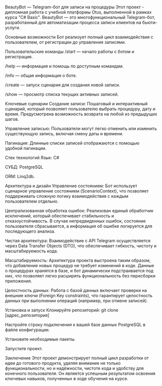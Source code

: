 BeautyBot — Telegram-бот для записи на процедуры
Этот проект - дипломная работа с учебной платформы Otus, выполненной в рамках курса "C# Basic". BeautyBot — это многофункциональный Telegram-бот, разработанный для автоматизации процесса записи клиентов на бьюти-услуги.

Основные возможности
Бот реализует полный цикл взаимодействия с пользователем, от регистрации до управления записями.

Пользовательские команды
/start — начало работы с ботом и регистрация.

/help — информация и помощь по доступным командам.

/info — общая информация о боте.

/create — запуск сценария для создания новой записи.

/show — просмотр списка текущих активных записей.

Ключевые сценарии
Создание записи: Пошаговый и интерактивный сценарий, который позволяет пользователю выбрать процедуру, дату и время. Предусмотрена возможность возврата на любой из предыдущих шагов.

Управление записью: Пользователи могут легко отменить или изменить существующую запись, включая смену даты и времени.

Пагинация: Длинные списки записей отображаются с помощью удобной пагинации.

Стек технологий
Язык: C#

СУБД: PostgreSQL

ORM: Linq2db.

Архитектура и дизайн
Управление состоянием: Бот использует сценарное управление состоянием (ScenarioContext), что позволяет поддерживать сложную логику взаимодействия с каждым пользователем отдельно.

Централизованная обработка ошибок: Реализован единый обработчик исключений, который обеспечивает стабильность и отказоустойчивость. В случае непредвиденных ошибок, состояние пользователя сбрасывается, а информация об ошибке логируется для последующего анализа.

Чистая архитектура: Взаимодействие с API Telegram осуществляется через Data Transfer Objects (DTO), что обеспечивает гибкость, чистоту и масштабируемость кода.

Масштабируемость: Архитектура проекта выстроена таким образом, что добавление новых процедур не требует изменений в коде. Данные о процедурах хранятся в базе, и бот динамически подстраивается под них, что позволяет легко расширять функциональность без пересборки приложения.

Целостность данных: Работа с базой данных включает проверки на внешние ключи (Foreign Key constraints), что гарантирует целостность данных при выполнении операций (например, при отмене записей).

Установка и запуск
Клонируйте репозиторий: git clone [адрес_репозитория]

Настройте строку подключения к вашей базе данных PostgreSQL в файле конфигурации.

Установите необходимые пакеты.

Запустите проект.

Заключение
Этот проект демонстрирует полный цикл разработки от идеи до готового продукта, уделяя внимание не только функциональности, но и надёжности, чистоте кода и удобству для конечного пользователя. Он является успешным результатом освоения ключевых навыков, полученных в ходе обучения на курсе.
